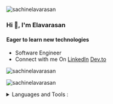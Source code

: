 <p align="left"> <img src="https://komarev.com/ghpvc/?username=sachinelavarasan&label=Profile%20views&color=0e75b6&style=flat" alt="sachinelavarasan" /></p>

<h3 align="left">Hi 👋, I'm Elavarasan</h3>
<h4 align="left">Eager to learn new technologies</h4>
<ul>
 <li>Software Engineer</li>
 <li>Connect with me On <a href="https://www.linkedin.com/in/elavarasan-m-ab48a0129" target="_blank"/>LinkedIn</a>&nbsp;<a href="https://dev.to/sachinelavarasan" target="_blank"/>Dev.to</a></li>
</ul>


<p><img align="center" src="https://github-readme-stats.vercel.app/api?username=sachinelavarasan&show_icons=true&locale=en" alt="sachinelavarasan" /></p>

<p><img align="center" src="https://github-readme-streak-stats.herokuapp.com/?user=sachinelavarasan&" alt="sachinelavarasan" /></p>

<details>
<summary> Languages and Tools : </summary>
 
  
  
  [![My Skills](https://skillicons.dev/icons?i=js,ts,react,nodejs,c,html,css,firebase,git,github,heroku,java,linux,mongodb,mysql,php,redux,sqlite,angular,bootstrap,tailwind,express,nestjs,flutter,&perline=8)](https://github.com/sachinelavarasan)  
  
  
</details>
